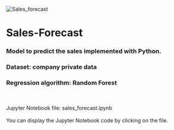 ![Sales_forecast](https://user-images.githubusercontent.com/42385621/129789053-d18517cd-6b2b-4c11-a341-39f693271f5c.png)

# Sales-Forecast

### Model to predict the sales implemented with Python.
### Dataset: company private data
### Regression algorithm: Random Forest
<br/>
<br/>
Jupyter Notebook file: sales_forecast.ipynb
<br/>
<br/>
You can display the Jupyter Notebook code by clicking on the file.
